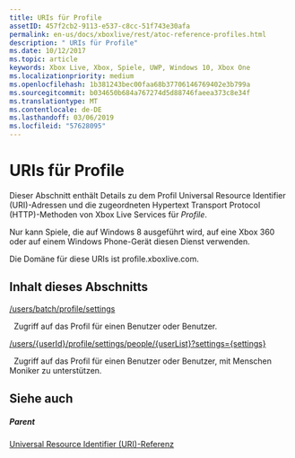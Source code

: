 ```yaml
---
title: URIs für Profile
assetID: 457f2cb2-9113-e537-c8cc-51f743e30afa
permalink: en-us/docs/xboxlive/rest/atoc-reference-profiles.html
description: " URIs für Profile"
ms.date: 10/12/2017
ms.topic: article
keywords: Xbox Live, Xbox, Spiele, UWP, Windows 10, Xbox One
ms.localizationpriority: medium
ms.openlocfilehash: 1b381243bec00faa68b37706146769402e3b799a
ms.sourcegitcommit: b034650b684a767274d5d88746faeea373c8e34f
ms.translationtype: MT
ms.contentlocale: de-DE
ms.lasthandoff: 03/06/2019
ms.locfileid: "57628095"
---
```

# <a name="profiles-uris"></a>URIs für Profile
 
Dieser Abschnitt enthält Details zu dem Profil Universal Resource Identifier (URI)-Adressen und die zugeordneten Hypertext Transport Protocol (HTTP)-Methoden von Xbox Live Services für *Profile*.
 
Nur kann Spiele, die auf Windows 8 ausgeführt wird, auf eine Xbox 360 oder auf einem Windows Phone-Gerät diesen Dienst verwenden.
 
Die Domäne für diese URIs ist profile.xboxlive.com.
 
<a id="ID4EPB"></a>

 
## <a name="in-this-section"></a>Inhalt dieses Abschnitts

[/users/batch/profile/settings](uri-usersbatchprofilesettings.md)

&nbsp;&nbsp;Zugriff auf das Profil für einen Benutzer oder Benutzer.

[/users/{userId}/profile/settings/people/{userList}?settings={settings}](uri-usersuseridprofilesettingspeopleuserlist.md)

&nbsp;&nbsp;Zugriff auf das Profil für einen Benutzer oder Benutzer, mit Menschen Moniker zu unterstützen.
 
<a id="ID4EYB"></a>

 
## <a name="see-also"></a>Siehe auch
 
<a id="ID4E1B"></a>

 
##### <a name="parent"></a>Parent 

[Universal Resource Identifier (URI)-Referenz](../atoc-xboxlivews-reference-uris.md)

   
